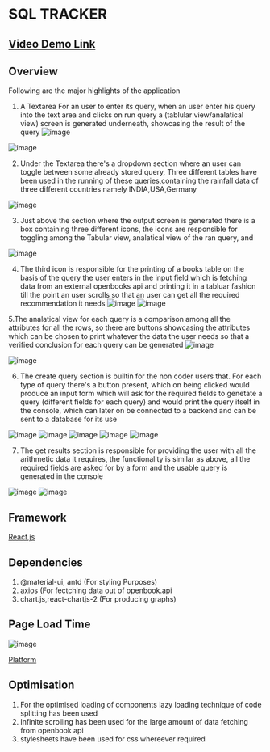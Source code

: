 # SQL TRACKER

## [Video Demo Link](https://drive.google.com/file/d/10FK7MfvZVrEt6kLhOWAxb2RU0AwCcBbc/view?usp=sharing)

## Overview

Following are the major highlights of the application
1. A Textarea For an user to enter its query, when an user enter his query into the text area and clicks on run query 
a (tablular view/analatical view) screen is generated underneath, showcasing the result of the query
![image](https://user-images.githubusercontent.com/73072690/174439784-61e47293-9748-442f-b01a-70c5cab486e9.png)

![image](https://user-images.githubusercontent.com/73072690/174439816-f6d078d5-cb00-41a1-98bc-ed54d171fe28.png)


2. Under the Textarea there's a dropdown section where an user can toggle between some already stored query, 
Three different tables have been used in the running of these queries,containing the rainfall data of three different 
countries namely INDIA,USA,Germany

![image](https://user-images.githubusercontent.com/73072690/174439855-51b9b1f5-21ba-4aaa-bf07-c0845bb0e369.png)

3. Just above the section where the output screen is generated there is a box containing three different icons, the icons are 
responsible for toggling among the
Tabular view, analatical view of the ran query, and 

![image](https://user-images.githubusercontent.com/73072690/174439922-768baf78-622e-46ac-a39e-42a7d72e915e.png)

4. The third icon is responsible for the printing of a books table on the basis of the query the user enters in the input field which is fetching data from an 
external openbooks api and printing it in a tabluar fashion till the point an user scrolls
so that an user can get all the required recommendation it needs
![image](https://user-images.githubusercontent.com/73072690/174439941-0af68b10-3276-4bd0-826f-ae418b6bb15d.png)
![image](https://user-images.githubusercontent.com/73072690/174439952-1f0bdc11-1e38-4296-8420-a106ce02b030.png)



5.The analatical view for each query is a comparison among all the attributes for all the rows, so there are buttons showcasing the attributes which can be chosen to print whatever the data the user needs so that a verified conclusion for each query can be generated
![image](https://user-images.githubusercontent.com/73072690/174439970-406d7062-e8cf-4b2c-8b9e-d7ac23804c3a.png)

![image](https://user-images.githubusercontent.com/73072690/174439977-3cd8480e-9817-4572-941b-ec577e4e9a09.png)


6. The create query section is builtin for the non coder users that. For each type of query there's a button present, which on 
being clicked would produce an input form
which will ask for the required fields to genetate a query (different fields for each query) and would print the query itself in the console, 
which can later on be connected to a backend and can be sent to a database for its use

![image](https://user-images.githubusercontent.com/73072690/174440007-c642c4ff-eb87-461e-93e8-c2669ac9b3c5.png)
![image](https://user-images.githubusercontent.com/73072690/174440020-5525fbe5-3510-424f-bcf5-11a7548237b0.png)
![image](https://user-images.githubusercontent.com/73072690/174440030-b16c157f-8504-4c4b-b409-ae6a8238d49e.png)
![image](https://user-images.githubusercontent.com/73072690/174440034-1e8c42b2-502d-4b15-80d0-e371e6ea9511.png)
![image](https://user-images.githubusercontent.com/73072690/174440041-4bc01121-4774-47dc-a958-60e3f72e2ada.png)


7. The get results section is responsible for providing the user with all the arithmetic data it requires, the 
functionality is similar as above, all the required fields are asked for by a form 
and the usable query is generated in the console

![image](https://user-images.githubusercontent.com/73072690/174440083-4c405774-b8e0-433a-8458-c589c37f41d1.png)
![image](https://user-images.githubusercontent.com/73072690/174440102-d4ee755f-c74e-48c7-822b-8d34ae2af12c.png)


## Framework
[React.js](https://reactjs.org/)

## Dependencies
1. @material-ui, antd (For styling Purposes)
2. axios (For fectching data out of openbook.api
3. chart.js,react-chartjs-2 (For producing graphs)

## Page Load Time

![image](https://user-images.githubusercontent.com/73072690/174440426-abf1319f-2548-4627-bdd4-06e7b1a7fee4.png)

[Platform](https://www.browserstack.com/speedlab/home)

## Optimisation
1. For the optimised loading of components lazy loading technique of code splitting has been used
2. Infinite scrolling has been used for the large amount of data fetching from openbook api
3. stylesheets have been used for css whereever required


